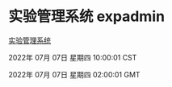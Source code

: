 # 实验管理系统 expadmin
[实验管理系统](http://219.139.198.62:56808/expadmin-782313d2-e1b1-4ea7-932e-3a55e6a1a4d0/)

2022年 07月 07日 星期四 10:00:01 CST

2022年 07月 07日 星期四 02:00:01 GMT
